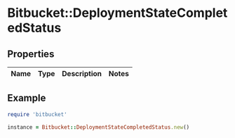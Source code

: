 # Bitbucket::DeploymentStateCompletedStatus

## Properties

| Name | Type | Description | Notes |
| ---- | ---- | ----------- | ----- |

## Example

```ruby
require 'bitbucket'

instance = Bitbucket::DeploymentStateCompletedStatus.new()
```

